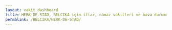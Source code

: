 ```yaml
---
layout: vakit_dashboard
title: HERK-DE-STAD, BELCIKA için iftar, namaz vakitleri ve hava durumu - ilçe/eyalet seç
permalink: /BELCIKA/HERK-DE-STAD/
---
```


<script type="text/javascript">
  var GLOBAL_COUNTRY = 'BELCIKA';
  var GLOBAL_CITY = 'HERK-DE-STAD';
  var GLOBAL_STATE = '';
  var lat = 72;
  var lon = 21;
</script>

